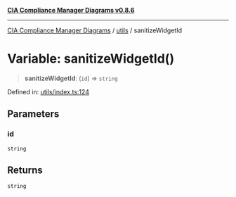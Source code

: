 [**CIA Compliance Manager Diagrams v0.8.6**](../../README.md)

***

[CIA Compliance Manager Diagrams](../../modules.md) / [utils](../README.md) / sanitizeWidgetId

# Variable: sanitizeWidgetId()

> **sanitizeWidgetId**: (`id`) => `string`

Defined in: [utils/index.ts:124](https://github.com/Hack23/cia-compliance-manager/blob/050a250237d6f621490781dbdf95155919f35aed/src/utils/index.ts#L124)

## Parameters

### id

`string`

## Returns

`string`
